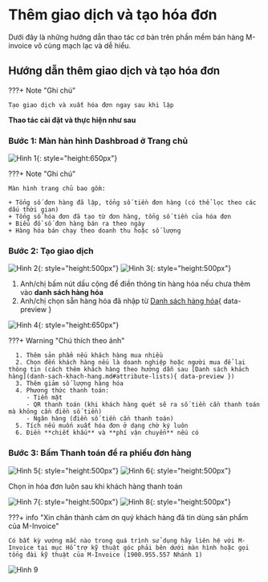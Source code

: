 # **Thêm giao dịch và tạo hóa đơn**

Dưới đây là những hướng dẫn thao tác cơ bản trên phần mềm bán hàng M-invoice vô cùng mạch lạc và dễ hiểu.

## **Hướng dẫn thêm giao dịch và tạo hóa đơn**

???+ Note "Ghi chú"

    Tạo giao dịch và xuất hóa đơn ngay sau khi lập

**Thao tác cài đặt và thực hiện như sau**

### Bước 1: Màn hàn hình Dashbroad ở Trang chủ

![Hình 1](../../assets/images/mSeller/xuat-hoa-don-1.png){: style="height:650px"}

???+ Note "Ghi chú"

    Màn hình trang chủ bao gồm:

    + Tổng số đơn hàng đã lập, tổng số tiền đơn hàng (có thể lọc theo các dấu thời gian)
    + Tổng số hóa đơn đã tạo từ đơn hàng, tổng số tiền của hóa đơn
    + Biểu đồ số đơn hàng bán ra theo ngày
    + Hàng hóa bán chạy theo doanh thu hoặc số lượng

### Bước 2: Tạo giao dịch

![Hình 2](../../assets/images/mSeller/xuat-hoa-don-2.png){: style="height:500px"}
![Hình 3](../../assets/images/mSeller/xuat-hoa-don-3.png){: style="height:500px"}

1. Anh/chị bấm nút dấu cộng để điền thông tin hàng hóa nếu chưa thêm vào **danh sách hàng hóa**
2. Anh/chị chọn sẵn hàng hóa đã nhập từ [Danh sách hàng hóa](danh-sach-hang-hoa.md#attribute-lists){ data-preview }

![Hình 4](../../assets/images/mSeller/xuat-hoa-don-4.png){: style="height:650px"}

???+ Warning "Chú thích theo ảnh"

      1. Thêm sản phẩm nếu khách hàng mua nhiều
      2. Chọn đến khách hàng nếu là doanh nghiệp hoặc người mua để lại thông tin (cách thêm khách hàng theo hướng dẫn sau [Danh sách khách hàng](danh-sach-khach-hang.md#attribute-lists){ data-preview })
      3. Thêm giảm số lượng hàng hóa
      4. Phương thức thanh toán:
         - Tiền mặt
         - QR thanh toán (khi khách hàng quét sẽ ra số tiền cần thanh toán mà không cần điền số tiền)
         - Ngân hàng (điền số tiền cần thanh toán)
      5. Tích nếu muốn xuất hóa đơn ở dạng chờ ký luôn
      6. Điền **chiết khấu** và **phí vận chuyển** nếu có

### Bước 3: Bấm Thanh toán để ra phiếu đơn hàng

![Hình 5](../../assets/images/mSeller/xuat-hoa-don-5.png){: style="height:500px"}
![Hình 6](../../assets/images/mSeller/xuat-hoa-don-6.png){: style="height:500px"}

Chọn in hóa đơn luôn sau khi khách hàng thanh toán

![Hình 7](../../assets/images/mSeller/xuat-hoa-don-7.png){: style="height:500px"}
![Hình 8](../../assets/images/mSeller/xuat-hoa-don-8.png){: style="height:500px"}

???+ info "Xin chân thành cảm ơn quý khách hàng đã tin dùng sản phẩm của M-Invoice"

    Có bất kỳ vướng mắc nào trong quá trình sử dụng hãy liên hệ với M-Invoice tại mục Hỗ trợ kỹ thuật góc phải bên dưới màn hình hoặc gọi tổng đài kỹ thuật của M-Invoice (1900.955.557 Nhánh 1)

![Hình 9](../../assets/images/invoice2/hotro.png)
